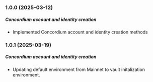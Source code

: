 ### 1.0.0 (2025-03-12)

##### Concordium account and identity creation

- Implemented Concordium account and identity creation methods

### 1.0.1 (2025-03-19)

##### Concordium account and identity creation

- Updating default environment from Mainnet to vault initalization environment.
